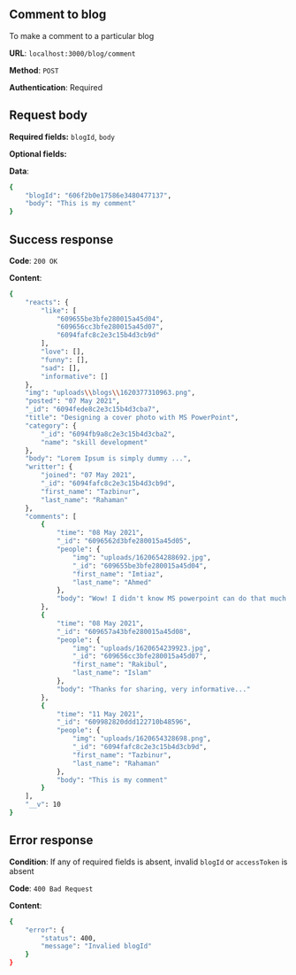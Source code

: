 ## Comment to blog

To make a comment to a particular blog

**URL**: `localhost:3000/blog/comment`

**Method**: `POST`

**Authentication**: Required

## Request body

**Required fields:** `blogId`, `body`

**Optional fields:**

**Data**:

```bash
{
    "blogId": "606f2b0e17586e3480477137",
    "body": "This is my comment"
}
```

## Success response

**Code**: `200 OK`

**Content**:

```bash
{
    "reacts": {
        "like": [
            "609655be3bfe280015a45d04",
            "609656cc3bfe280015a45d07",
            "6094fafc8c2e3c15b4d3cb9d"
        ],
        "love": [],
        "funny": [],
        "sad": [],
        "informative": []
    },
    "img": "uploads\\blogs\\1620377310963.png",
    "posted": "07 May 2021",
    "_id": "6094fede8c2e3c15b4d3cba7",
    "title": "Designing a cover photo with MS PowerPoint",
    "category": {
        "_id": "6094fb9a8c2e3c15b4d3cba2",
        "name": "skill development"
    },
    "body": "Lorem Ipsum is simply dummy ...",
    "writter": {
        "joined": "07 May 2021",
        "_id": "6094fafc8c2e3c15b4d3cb9d",
        "first_name": "Tazbinur",
        "last_name": "Rahaman"
    },
    "comments": [
        {
            "time": "08 May 2021",
            "_id": "6096562d3bfe280015a45d05",
            "people": {
                "img": "uploads/1620654288692.jpg",
                "_id": "609655be3bfe280015a45d04",
                "first_name": "Imtiaz",
                "last_name": "Ahmed"
            },
            "body": "Wow! I didn't know MS powerpoint can do that much things!"
        },
        {
            "time": "08 May 2021",
            "_id": "609657a43bfe280015a45d08",
            "people": {
                "img": "uploads/1620654239923.jpg",
                "_id": "609656cc3bfe280015a45d07",
                "first_name": "Rakibul",
                "last_name": "Islam"
            },
            "body": "Thanks for sharing, very informative..."
        },
        {
            "time": "11 May 2021",
            "_id": "609982820ddd122710b48596",
            "people": {
                "img": "uploads/1620654328698.png",
                "_id": "6094fafc8c2e3c15b4d3cb9d",
                "first_name": "Tazbinur",
                "last_name": "Rahaman"
            },
            "body": "This is my comment"
        }
    ],
    "__v": 10
}
```

## Error response

**Condition**: If any of required fields is absent, invalid `blogId` or `accessToken` is absent

**Code**: `400 Bad Request`

**Content**:

```bash
{
    "error": {
        "status": 400,
        "message": "Invalied blogId"
    }
}
```
